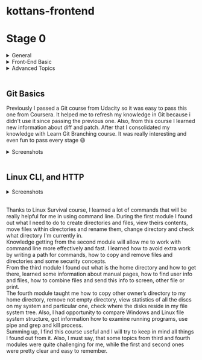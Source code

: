 # kottans-frontend
# Stage 0 

<details>
<summary>General</summary> 

- [X] [Git Basics](https://github.com/kottans/frontend/blob/2022_UA/tasks/git-intro.md)  
- [ ] [Linux CLI and Networking](https://github.com/kottans/frontend/blob/2022_UA/tasks/linux-cli-http.md)  
- [ ] [VCS (hello gitty), GitHub and Collaboration](https://github.com/kottans/frontend/blob/2022_UA/tasks/git-collaboration.md)  

</details>   

<details>
<summary>Front-End Basic</summary> 

- [ ] [Intro to HTML & CSS](https://github.com/kottans/frontend/blob/2022_UA/tasks/html-css-intro.md)  
- [ ] [Responsive Web Design](https://github.com/kottans/frontend/blob/2022_UA/tasks/html-css-responsive.md)  
- [ ] [HTML & CSS Practice](https://github.com/kottans/frontend/blob/2022_UA/tasks/html-css-popup.md)  
- [ ] [JavaScript Basics](https://github.com/kottans/frontend/blob/2022_UA/tasks/js-basics.md)  
- [ ] [Document Object Model](https://github.com/kottans/frontend/blob/2022_UA/tasks/js-dom.md) 

</details>   

<details>
<summary>Advanced Topics</summary>  

- [ ] [Building a Tiny JS World](https://github.com/kottans/frontend/blob/2022_UA/tasks/js-pre-oop.md)  
- [ ] [Object oriented JS](https://github.com/kottans/frontend/blob/2022_UA/tasks/js-oop.md)  
- [ ] [OOP exercise](https://github.com/kottans/frontend/blob/2022_UA/tasks/js-post-oop.md)  
- [ ] [Offline Web Applications](https://github.com/kottans/frontend/blob/2022_UA/tasks/app-design-offline.md)  
- [ ] [Memory pair game](https://github.com/kottans/frontend/blob/2022_UA/tasks/memory-pair-game.md)  
- [ ] [Website Performance Optimization](https://github.com/kottans/frontend/blob/2022_UA/tasks/app-design-performance.md)  
- [ ] [Friends App](https://github.com/kottans/frontend/blob/2022_UA/tasks/friends-app.md)  

</details>

<br>  

## Git Basics  
Previously I passed a Git course from Udacity so it was easy to pass this one from Coursera. It helped me to refresh my knowledge in Git because i didn't use it since passing the previous one. Also, from this course I learned new information about diff and patch.
After that I consolidated my knowledge with Learn Git Branching course. It was really interesting and even fun to pass every stage :smiley:  
 
<details>
<summary>Screenshots</summary>

![Learn Git Branching course Basics](./images/git-basics.png)  
<br>

![Learn Git Branching course Basics](./images/git-remote-repo.png) 
</details>  
<br>

## Linux CLI, and HTTP  
<details>
<summary>Screenshots</summary>

![Linux Survival Module 1](./task_linux_cli/linux1.png)  
<br>

![Linux Survival Quiz 1](./task_linux_cli/linux1-quiz.png)  
<br>  

![Linux Survival Module 2](./task_linux_cli/linux2.png)  
<br>  

![Linux Survival Quiz 2](./task_linux_cli/linux2-quiz.png)  
<br>   

![Linux Survival Module 3](./task_linux_cli/linux3.png)  
<br>  

![Linux Survival Quiz 3](./task_linux_cli/linux3-quiz.png)  
<br>  

![Linux Survival Module 4](./task_linux_cli/linux4.png)  
<br>   

![Linux Survival Quiz 4](./task_linux_cli/linux4-quiz.png)  
<br>  
</details>  
<br>  

Thanks to Linux Survival course, I learned a lot of commands that will be really helpful for me in using command line. During the first module I found out what I need to do to create directories and files, view theirs contents, move files within directories and rename them, change directory and check what directory I'm currently in.  
Knowledge getting from the second module will allow me to work with command line more effectively and fast. I learned how to avoid extra work by writing a path for commands, how to copy and remove files and directories and some security concepts.  
From the third module I found out what is the home directory and how to get there, learned some information about manual pages, how to find user info and files, how to combine files and send this info to screen, other file or print.  
The fourth module taught me how to copy other owner’s directory to my home directory, remove not empty directory, view statistics of all the discs on my system and particular one, check where the disks reside in my file system tree. Also, I had opportunity to compare Windows and Linux file system structure, got information how to examine running programs, use pipe and grep and kill process.  
Summing up, I find this course useful and I will try to keep in mind all things I found out from it. Also, I must say, that some topics from third and fourth modules were quite challenging for me, while the first and second ones were pretty clear and easy to remember.  
<br>  
